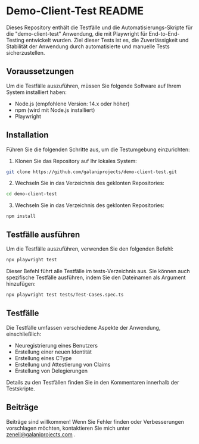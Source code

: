 # Demo-Client-Test README


Dieses Repository enthält die Testfälle und die Automatisierungs-Skripte für die "demo-client-test" Anwendung, die mit Playwright für End-to-End-Testing entwickelt wurden. Ziel dieser Tests ist es, die Zuverlässigkeit und Stabilität der Anwendung durch automatisierte und manuelle Tests sicherzustellen.


## Voraussetzungen
Um die Testfälle auszuführen, müssen Sie folgende Software auf Ihrem System installiert haben:

- Node.js (empfohlene Version: 14.x oder höher)
- npm (wird mit Node.js installiert)
- Playwright

## Installation
Führen Sie die folgenden Schritte aus, um die Testumgebung einzurichten:

1. Klonen Sie das Repository auf Ihr lokales System:
```bash
git clone https://github.com/galaniprojects/demo-client-test.git
```
2. Wechseln Sie in das Verzeichnis des geklonten Repositories:
```bash
cd demo-client-test
```
3. Wechseln Sie in das Verzeichnis des geklonten Repositories:
```Copy code
npm install
```


## Testfälle ausführen

Um die Testfälle auszuführen, verwenden Sie den folgenden Befehl:

```bash
npx playwright test
```

Dieser Befehl führt alle Testfälle im tests-Verzeichnis aus. Sie können auch spezifische Testfälle ausführen, indem Sie den Dateinamen als Argument hinzufügen:

```bash
npx playwright test tests/Test-Cases.spec.ts
```

## Testfälle

Die Testfälle umfassen verschiedene Aspekte der Anwendung, einschließlich:

- Neuregistrierung eines Benutzers
- Erstellung einer neuen Identität
- Erstellung eines CType
- Erstellung und Attestierung von Claims
- Erstellung von Delegierungen

Details zu den Testfällen finden Sie in den Kommentaren innerhalb der Testskripte.

## Beiträge

Beiträge sind willkommen! Wenn Sie Fehler finden oder Verbesserungen vorschlagen möchten, kontaktieren Sie mich unter zeneli@galaniprojects.com .
